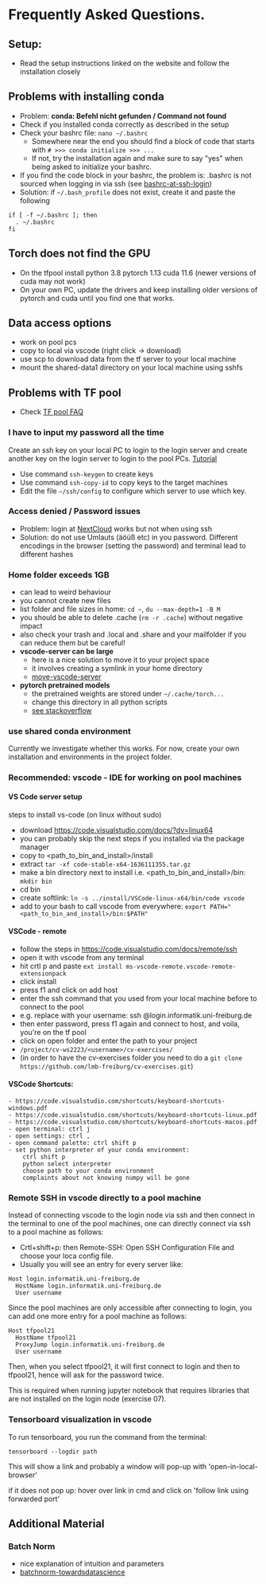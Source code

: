 # Frequently Asked Questions.

## Setup:

- Read the setup instructions linked on the website and follow the installation closely

## Problems with installing conda

- Problem: **conda: Befehl nicht gefunden / Command not found**
- Check if you installed conda correctly as described in the setup
- Check your bashrc file: `nano ~/.bashrc`
  - Somewhere near the end you should find a block of code that starts with `# >>> conda initialize >>> ... `
  - If not, try the installation again and make sure to say "yes" when being asked to initialize your bashrc.
- If you find the code block in your bashrc, the problem is: .bashrc is not sourced when logging in via ssh (see [bashrc-at-ssh-login](https://stackoverflow.com/questions/820517/bashrc-at-ssh-login))
- Solution: if `~/.bash_profile` does not exist, create it and paste the following

```
if [ -f ~/.bashrc ]; then
  . ~/.bashrc
fi
```

## Torch does not find the GPU

- On the tfpool install python 3.8 pytorch 1.13 cuda 11.6 (newer versions of cuda may not work)
- On your own PC, update the drivers and keep installing older versions of pytorch and cuda
until you find one that works.

## Data access options

- work on pool pcs
- copy to local via vscode (right click -> download)
- use scp to download data from the tf server to your local machine
- mount the shared-data1 directory on your local machine using sshfs

## Problems with TF pool

- Check [TF pool FAQ](http://poolmgr.informatik.uni-freiburg.de/?id=103)

### I have to input my password all the time

Create an ssh key on your local PC to login to the login server and create another key
on the login server to login to the pool PCs. [Tutorial](https://www.ssh.com/academy/ssh/keygen)

- Use command `ssh-keygen` to create keys
- Use command `ssh-copy-id` to copy keys to the target machines
- Edit the file `~/ssh/config` to configure which server to use which key.

### Access denied / Password issues

- Problem: login at [NextCloud](https://nc.informatik.uni-freiburg.de/index.php/apps/rainloop/) works but not when using ssh
- Solution: do not use Umlauts (äöüß etc) in you password. Different encodings in the browser (setting the password) and terminal lead to different hashes

### Home folder exceeds 1GB

- can lead to weird behaviour
- you cannot create new files
- list folder and file sizes in home: `cd ~`, `du --max-depth=1 -B M`
- you should be able to delete .cache (`rm -r .cache`) without negative impact
- also check your trash and .local and .share and your mailfolder if you can reduce them but be careful!
- **vscode-server can be large**
  - here is a nice solution to move it to your project space
  - it involves creating a symlink in your home directory
  - [move-vscode-server](https://stackoverflow.com/questions/62613523/how-to-change-vscode-server-directory)
- **pytorch pretrained models**
  - the pretrained weights are stored under `~/.cache/torch...`
  - change this directory in all python scripts
  - [see stackoverflow](https://stackoverflow.com/questions/52628270/is-there-any-way-i-can-download-the-pre-trained-models-available-in-pytorch-to-a)

### use shared conda environment

Currently we investigate whether this works. For now, create your own installation and environments in the project folder.

### Recommended: vscode - IDE for working on pool machines

#### VS Code server setup

steps to install vs-code (on linux without sudo)

- download https://code.visualstudio.com/docs/?dv=linux64
- you can probably skip the next steps if you installed via the package manager
- copy to <path_to_bin_and_install>/install
- extract `tar -xf code-stable-x64-1636111355.tar.gz`
- make a bin directory next to install i.e. <path_to_bin_and_install>/bin: `mkdir bin`
- cd bin
- create softlink: `ln -s ../install/VSCode-linux-x64/bin/code vscode`
- add to your bash to call vscode from everywhere: `export PATH="<path_to_bin_and_install>/bin:$PATH"`

#### VSCode - remote

- follow the steps in https://code.visualstudio.com/docs/remote/ssh
- open it with vscode from any terminal
- hit crtl p and paste `ext install ms-vscode-remote.vscode-remote-extensionpack`
- click install
- press f1 and click on add host
- enter the ssh command that you used from your local machine before to connect to the pool
- e.g. replace <username> with your username: ssh <username>@login.informatik.uni-freiburg.de
- then enter password, press f1 again and connect to host, and voila, you're on the tf pool
- click on open folder and enter the path to your project
- `/project/cv-ws2223/<username>/cv-exercises/`
- (in order to have the cv-exercises folder you need to do a `git clone https://github.com/lmb-freiburg/cv-exercises.git`)

#### VSCode Shortcuts:

	- https://code.visualstudio.com/shortcuts/keyboard-shortcuts-windows.pdf
	- https://code.visualstudio.com/shortcuts/keyboard-shortcuts-linux.pdf
	- https://code.visualstudio.com/shortcuts/keyboard-shortcuts-macos.pdf
	- open terminal: ctrl j
	- open settings: ctrl ,
	- open command palette: ctrl shift p
	- set python interpreter of your conda environment: 
		ctrl shift p 
		python select interpreter
		choose path to your conda environment
		complaints about not knowing numpy will be gone

### Remote SSH in vscode directly to a pool machine

Instead of connecting vscode to the login node via ssh and then connect in the terminal to one of
the pool machines, one can directly connect via ssh to a pool machine as follows:
- Crtl+shift+p: then Remote-SSH: Open SSH Configuration File and choose your loca config file.
- Usually you will see an entry for every server like:
```
Host login.informatik.uni-freiburg.de
  HostName login.informatik.uni-freiburg.de
  User username
```
Since the pool machines are only accessible after connecting to login, you can add one more entry for a pool machine as follows:
```
Host tfpool21
  HostName tfpool21
  ProxyJump login.informatik.uni-freiburg.de
  User username
```
Then, when you select tfpool21, it will first connect to login and then to tfpool21, hence will ask for the password twice.

This is required when running jupyter notebook that requires libraries that are not installed on the login node (exercise 07).

### Tensorboard visualization in vscode
To run tensorboard, you run the command from the terminal:

`tensorboard --logdir path`

This will show a link and probably a window will pop-up with 'open-in-local-browser'

if it does not pop up: hover over link in cmd and click on 'follow link using forwarded port'

## Additional Material
### Batch Norm
- nice explanation of intuition and parameters
- [batchnorm-towardsdatascience](https://towardsdatascience.com/batch-norm-explained-visually-how-it-works-and-why-neural-networks-need-it-b18919692739)

